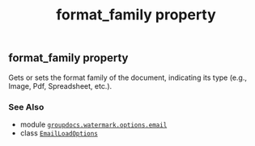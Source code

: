 ﻿---
title: format_family property
second_title: GroupDocs.Watermark for Python via .NET API References
description: 
type: docs
url: /python-net/groupdocs.watermark.options.email/emailloadoptions/format_family/
is_root: false
weight: 50
---

## format_family property


Gets or sets the format family of the document, 
indicating its type (e.g., Image, Pdf, Spreadsheet, etc.).

### See Also
* module [`groupdocs.watermark.options.email`](../../)
* class [`EmailLoadOptions`](/watermark/python-net/groupdocs.watermark.options.email/emailloadoptions)
